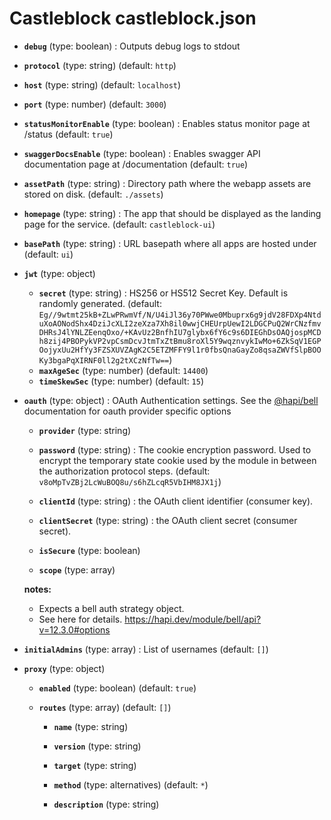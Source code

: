 # Castleblock castleblock.json

- **`debug`** (type: boolean) : Outputs debug logs to stdout

- **`protocol`** (type: string)
  (default: `http`)
- **`host`** (type: string)
  (default: `localhost`)
- **`port`** (type: number)
  (default: `3000`)
- **`statusMonitorEnable`** (type: boolean) : Enables status monitor page at /status
  (default: `true`)
- **`swaggerDocsEnable`** (type: boolean) : Enables swagger API documentation page at /documentation
  (default: `true`)
- **`assetPath`** (type: string) : Directory path where the webapp assets are stored on disk.
  (default: `./assets`)
- **`homepage`** (type: string) : The app that should be displayed as the landing page for the service.
  (default: `castleblock-ui`)
- **`basePath`** (type: string) : URL basepath where all apps are hosted under
  (default: `ui`)
- **`jwt`** (type: object)

  - **`secret`** (type: string) : HS256 or HS512 Secret Key. Default is randomly generated.
    (default: `Eg//9wtmt25kB+ZLwPRwmVf/N/U4iJl36y70PWwe0Mbuprx6g9jdV28FDXp4NtduXoAONodShx4DziJcXLI2zeXza7Xh8il0wwjCHEUrpUewI2LDGCPuQ2WrCNzfmvDHRsJ4lYNLZEenqOxo/+KAvUz2BnfhIU7glybx6fY6c9s6DIEGhDsOAQjospMCDh8zij4PBOPykVP2vpCsmDcvJtmTxZtBmu8roXl5Y9wqznvykIwMo+6ZkSqV1EGPOojyxUu2HfYy3FZSXUVZAgK2C5ETZMFFY9l1r0fbsQnaGayZo8qsaZWVfSlpBOOKy3bgaPqXIRNF0ll2g2tXCzNfTw==`)
  - **`maxAgeSec`** (type: number)
    (default: `14400`)
  - **`timeSkewSec`** (type: number)
    (default: `15`)

- **`oauth`** (type: object) : OAuth Authentication settings. See the [@hapi/bell](https://hapi.dev/module/bell/api?v=12.3.0#options) documentation for oauth provider specific options

  - **`provider`** (type: string)

  - **`password`** (type: string) : The cookie encryption password. Used to encrypt the temporary state cookie used by the module in between the authorization protocol steps.
    (default: `v8oMpTvZBj2LcWuBOQ8u/s6hZLcqR5VbIHM8JX1j`)
  - **`clientId`** (type: string) : the OAuth client identifier (consumer key).

  - **`clientSecret`** (type: string) : the OAuth client secret (consumer secret).

  - **`isSecure`** (type: boolean)

  - **`scope`** (type: array)

  **notes:**

  - Expects a bell auth strategy object.
  - See here for details. https://hapi.dev/module/bell/api?v=12.3.0#options

- **`initialAdmins`** (type: array) : List of usernames
  (default: `[]`)

- **`proxy`** (type: object)

  - **`enabled`** (type: boolean)
    (default: `true`)
  - **`routes`** (type: array)
    (default: `[]`)

    - **`name`** (type: string)

    - **`version`** (type: string)

    - **`target`** (type: string)

    - **`method`** (type: alternatives)
      (default: `*`)
    - **`description`** (type: string)
